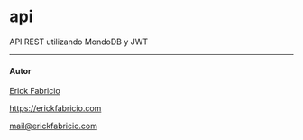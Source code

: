 # api

API REST utilizando MondoDB y JWT

------------
#### Autor
[Erick Fabricio](https://erickfabricio.com)

<https://erickfabricio.com>

<mail@erickfabricio.com>

